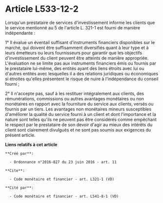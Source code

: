 # Article L533-12-2

Lorsqu'un prestataire de services d'investissement informe les clients que le service mentionné au 5 de l'article L. 321-1
est fourni de manière indépendante : 

1° Il évalue un éventail suffisant d'instruments financiers disponibles sur le marché, qui doivent être suffisamment
diversifiés quant à leur type et à leurs émetteurs ou leurs fournisseurs pour garantir que les objectifs d'investissement du
client peuvent être atteints de manière appropriée. L'évaluation ne se limite pas aux instruments financiers émis ou fournis
par le prestataire lui-même, des entités ayant des liens étroits avec lui ou d'autres entités avec lesquelles il a des
relations juridiques ou économiques si étroites qu'elles présentent le risque de nuire à l'indépendance du conseil fourni ; 

2° Il n'accepte pas, sauf à les restituer intégralement aux clients, des rémunérations, commissions ou autres avantages
monétaires ou non monétaires en rapport avec la fourniture du service aux clients, versés ou fournis par un tiers. Les
avantages non monétaires mineurs susceptibles d'améliorer la qualité du service fourni à un client et dont l'importance et la
nature sont telles qu'ils ne peuvent pas être considérés comme empêchant le respect par le prestataire de son devoir d'agir
au mieux des intérêts du client sont clairement divulgués et ne sont pas soumis aux exigences du présent article.

**Liens relatifs à cet article**

	**Créé par**:

	  - Ordonnance n°2016-827 du 23 juin 2016 - art. 11

	**Cite**:

	  - Code monétaire et financier - art. L321-1 (VD)

	**Cité par**:

	  - Code monétaire et financier - art. L541-8-1 (VD)
